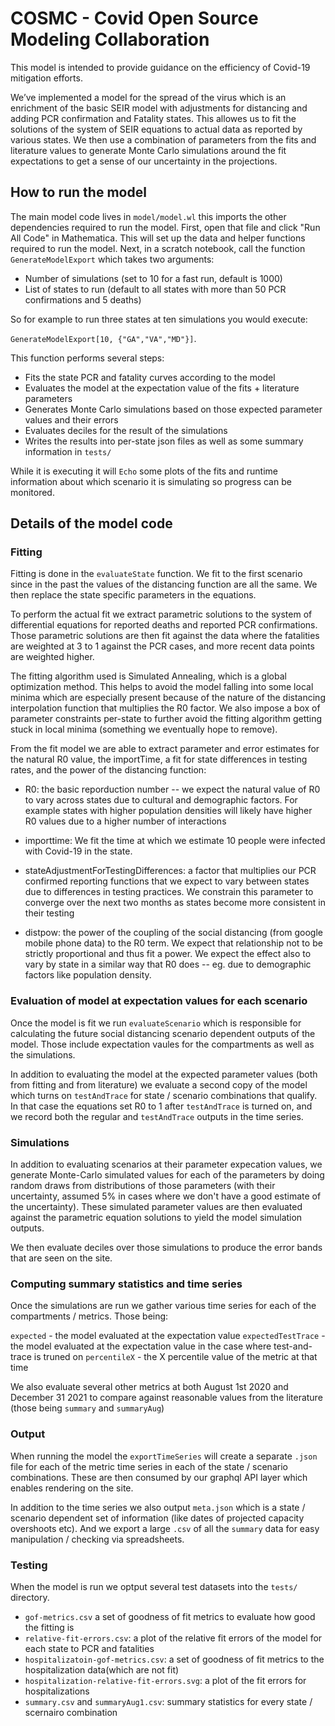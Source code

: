 # COSMC - Covid Open Source Modeling Collaboration

This model is intended to provide guidance on the efficiency of Covid-19 mitigation efforts.

We’ve implemented a model for the spread of the virus which is an enrichment of the basic SEIR model with adjustments for distancing and adding PCR confirmation and Fatality states. This allowes us to fit the solutions of the system of SEIR equations to actual data as reported by various states. We then use a combination of parameters from the fits and literature values to generate Monte Carlo simulations around the fit expectations to get a sense of our uncertainty in the projections.

## How to run the model

The main model code lives in `model/model.wl` this imports the other dependencies required to run the model. First, open that file and click "Run All Code" in Mathematica. This will set up the data and helper functions required to run the model. Next, in a scratch notebook, call the function `GenerateModelExport` which takes two arguments:

- Number of simulations (set to 10 for a fast run, default is 1000)
- List of states to run (default to all states with more than 50 PCR confirmations and 5 deaths)

So for example to run three states at ten simulations you would execute:

`GenerateModelExport[10, {"GA","VA","MD"}]`.

This function performs several steps:

- Fits the state PCR and fatality curves according to the model
- Evaluates the model at the expectation value of the fits + literature parameters
- Generates Monte Carlo simulations based on those expected parameter values and their errors
- Evaluates deciles for the result of the simulations
- Writes the results into per-state json files as well as some summary information in `tests/`

While it is executing it will `Echo` some plots of the fits and runtime information about which scenario it is simulating so progress can be monitored.

## Details of the model code

### Fitting

Fitting is done in the `evaluateState` function. We fit to the first scenario since in the past the values of the distancing function are all the same. We then replace the state specific parameters in the equations.

To perform the actual fit we extract parametric solutions to the system of differential equations for reported deaths and reported PCR confirmations. Those parametric solutions are then fit against the data where the fatalities are weighted at 3 to 1 against the PCR cases, and more recent data points are weighted higher.

The fitting algorithm used is Simulated Annealing, which is a global optimization method. This helps to avoid the model falling into some local minima which are especially present because of the nature of the distancing interpolation function that multiplies the R0 factor. We also impose a box of parameter constraints per-state to further avoid the fitting algorithm getting stuck in local minima (something we eventually hope to remove).

From the fit model we are able to extract parameter and error estimates for the natural R0 value, the importTime, a fit for state differences in testing rates, and the power of the distancing function:

- R0: the basic reporduction number -- we expect the natural value of R0 to vary across states due to cultural and demographic factors. For example states with higher population densities will likely have higher R0 values due to a higher number of interactions

- importtime: We fit the time at which we estimate 10 people were infected with Covid-19 in the state.

- stateAdjustmentForTestingDifferences: a factor that multiplies our PCR confirmed reporting functions that we expect to vary between states due to differences in testing practices. We constrain this parameter to converge over the next two months as states become more consistent in their testing

- distpow: the power of the coupling of the social distancing (from google mobile phone data) to the R0 term. We expect that relationship not to be strictly proportional and thus fit a power. We expect the effect also to vary by state in a similar way that R0 does -- eg. due to demographic factors like population density.

### Evaluation of model at expectation values for each scenario

Once the model is fit we run `evaluateScenario` which is responsible for calculating the future social distancing scenario dependent outputs of the model. Those include expectation vaules for the compartments as well as the simulations.

In addition to evaluating the model at the expected parameter values (both from fitting and from literature) we evaluate a second copy of the model which turns on `testAndTrace` for state / scenario combinations that qualify. In that case the equations set R0 to 1 after `testAndTrace` is turned on, and we record both the regular and `testAndTrace` outputs in the time series.

### Simulations

In addition to evaluating scenarios at their parameter expecation values, we generate Monte-Carlo simulated values for each of the parameters by doing random draws from distributions of those parameters (with their uncertainty, assumed 5% in cases where we don't have a good estimate of the uncertainty). These simulated parameter values are then evaluated against the parametric equation solutions to yield the model simulation outputs.

We then evaluate deciles over those simulations to produce the error bands that are seen on the site.

### Computing summary statistics and time series

Once the simulations are run we gather various time series for each of the compartments / metrics. Those being:

`expected` - the model evaluated at the expectation value
`expectedTestTrace` - the model evaluated at the expectation value in the case where test-and-trace is truned on
`percentileX` - the X percentile value of the metric at that time

We also evaluate several other metrics at both August 1st 2020 and December 31 2021 to compare against reasonable values from the literature (those being `summary` and `summaryAug`)

### Output

When running the model the `exportTimeSeries` will create a separate `.json` file for each of the metric time series in each of the state / scenario combinations. These are then consumed by our graphql API layer which enables rendering on the site.

In addition to the time series we also output `meta.json` which is a state / scenario dependent set of information (like dates of projected capacity overshoots etc). And we export a large `.csv` of all the `summary` data for easy manipulation / checking via spreadsheets.

### Testing

When the model is run we optput several test datasets into the `tests/` directory.

- `gof-metrics.csv` a set of goodness of fit metrics to evaluate how good the fitting is
- `relative-fit-errors.csv`: a plot of the relative fit errors of the model for each state to PCR and fatalities
- `hospitalizatoin-gof-metrics.csv`: a set of goodness of fit metrics to the hospitalization data(which are not fit)
- `hospitalization-relative-fit-errors.svg`: a plot of the fit errors for hospitalizations
- `summary.csv` and `summaryAug1.csv`: summary statistics for every state / scernairo combination
